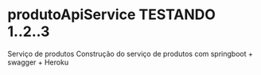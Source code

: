 # produtoApiService TESTANDO 1..2..3
Serviço de produtos
Construção do serviço de produtos com springboot + swagger + Heroku
